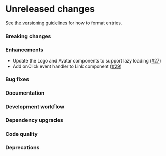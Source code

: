 # Unreleased changes

See [the versioning guidelines](VERSIONING.md) for how to format entries.

### Breaking changes

### Enhancements

-   Update the Logo and Avatar components to support lazy loading ([#27](https://github.com/FieldLevel/FieldLevelPlaybook/pull/27))
-   Add onClick event handler to Link component ([#29](https://github.com/FieldLevel/FieldLevelPlaybook/pull/29))

### Bug fixes

### Documentation

### Development workflow

### Dependency upgrades

### Code quality

### Deprecations
